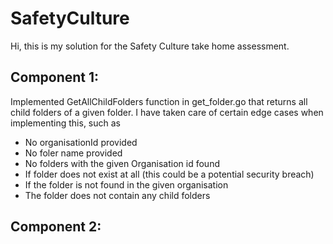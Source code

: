 # SafetyCulture
Hi, this is my solution for the Safety Culture take home assessment.

## Component 1:
Implemented GetAllChildFolders function in get_folder.go that returns all child folders of a given folder. I have taken care of certain edge cases when implementing this, such as
-   No organisationId provided
-   No foler name provided
-   No folders with the given Organisation id found
-   If folder does not exist at all (this could be a potential security breach)
-   If the folder is not found in the given organisation 
-   The folder does not contain any child folders

## Component 2:
